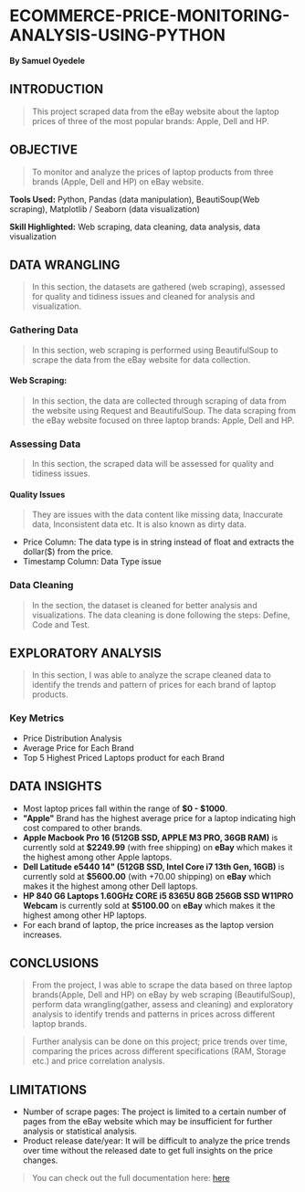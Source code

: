 # ECOMMERCE-PRICE-MONITORING-ANALYSIS-USING-PYTHON
**By Samuel Oyedele**

## INTRODUCTION

> This project scraped data from the eBay website about the laptop prices of three of the most popular brands: Apple, Dell and HP.

## OBJECTIVE

> To monitor and analyze the prices of laptop products from three brands (Apple, Dell and HP) on eBay website.

**Tools Used:** Python, Pandas (data manipulation), BeautiSoup(Web scraping), Matplotlib / Seaborn (data visualization)

**Skill Highlighted:** Web scraping, data cleaning, data analysis, data visualization

## DATA WRANGLING

> In this section, the datasets are gathered (web scraping), assessed for quality and tidiness issues and cleaned for analysis and visualization.

### Gathering Data
> In this section, web scraping is performed using BeautifulSoup to scrape the data from the eBay website for data collection.

#### Web Scraping: 
> In this section, the data are collected through scraping of data from the website using Request and BeautifulSoup. The data scraping from the eBay website focused on three laptop brands: Apple, Dell and HP.

### Assessing Data
> In this section, the scraped data will be assessed for quality and tidiness issues.

#### Quality Issues
> They are issues with the data content like missing data, Inaccurate data, Inconsistent data etc. It is also known as dirty data.

- Price Column: The data type is in string instead of float and extracts the dollar($) from the price.
- Timestamp Column: Data Type issue

### Data Cleaning
> In the section, the dataset is cleaned for better analysis and visualizations. The data cleaning is done following the steps: Define, Code and Test.

## EXPLORATORY ANALYSIS
> In this section, I was able to analyze the scrape cleaned data to identify the trends and pattern of prices for each brand of laptop products.

### Key Metrics
- Price Distribution Analysis
- Average Price for Each Brand
- Top 5 Highest Priced Laptops product for each Brand

## DATA INSIGHTS
- Most laptop prices fall within the range of **$0 - $1000**.
- **"Apple"** Brand has the highest average price for a laptop indicating high cost compared to other brands.
- **Apple Macbook Pro 16 (512GB SSD, APPLE M3 PRO, 36GB RAM)** is currently sold at **$2249.99** (with free shipping) on **eBay** which makes it the highest among other Apple laptops.
- **Dell Latitude e5440 14" (512GB SSD, Intel Core i7 13th Gen, 16GB)** is currently sold at **$5600.00** (with +70.00 shipping) on **eBay** which makes it the highest among other Dell laptops.
- **HP 840 G6 Laptops 1.60GHz CORE i5 8365U 8GB 256GB SSD W11PRO Webcam** is currently sold at **$5100.00** on **eBay** which makes it the highest among other HP laptops.
-  For each brand of laptop, the price increases as the laptop version increases.

## CONCLUSIONS
> From the project, I was able to scrape the data based on three laptop brands(Apple, Dell and HP) on eBay by web scraping (BeautifulSoup), perform data wrangling(gather, assess and cleaning) and exploratory analysis to identify trends and patterns in prices across different laptop brands.

> Further analysis can be done on this project; price trends over time, comparing the prices across different specifications (RAM, Storage etc.) and price correlation analysis.

## LIMITATIONS
- Number of scrape pages: The project is limited to a certain number of pages from the eBay website which may be insufficient for further analysis or statistical analysis.
- Product release date/year: It will be difficult to analyze the price trends over time without the released date to get full insights on the price changes.

> You can check out the full documentation here: <a href='https://medium.com/@samueloyedele/ecommerce-price-monitoring-analysis-using-python-laptop-7ddca1fa8fdf'>here</a>


